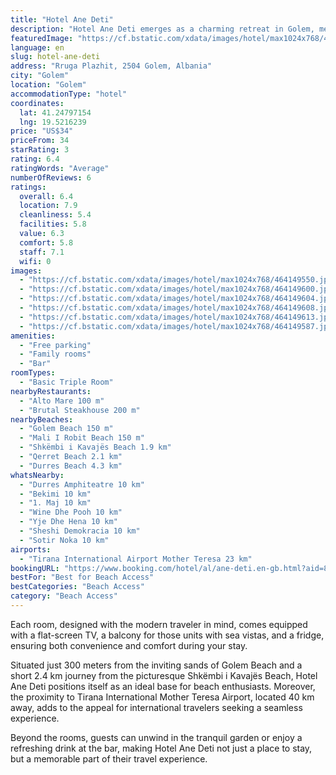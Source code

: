 ```yaml
---
title: "Hotel Ane Deti"
description: "Hotel Ane Deti emerges as a charming retreat in Golem, merely a stone's throw away from the serene Mali I Robit Beach."
featuredImage: "https://cf.bstatic.com/xdata/images/hotel/max1024x768/464149550.jpg?k=cce02282dd03e1b978b7925254e2b57ae5f7d40e7cce78780dd536b71a0edadd&o=&hp=1"
language: en
slug: hotel-ane-deti
address: "Rruga Plazhit, 2504 Golem, Albania"
city: "Golem"
location: "Golem"
accommodationType: "hotel"
coordinates:
  lat: 41.24797154
  lng: 19.5216239
price: "US$34"
priceFrom: 34
starRating: 3
rating: 6.4
ratingWords: "Average"
numberOfReviews: 6
ratings:
  overall: 6.4
  location: 7.9
  cleanliness: 5.4
  facilities: 5.8
  value: 6.3
  comfort: 5.8
  staff: 7.1
  wifi: 0
images:
  - "https://cf.bstatic.com/xdata/images/hotel/max1024x768/464149550.jpg?k=cce02282dd03e1b978b7925254e2b57ae5f7d40e7cce78780dd536b71a0edadd&o=&hp=1"
  - "https://cf.bstatic.com/xdata/images/hotel/max1024x768/464149600.jpg?k=27a526fc589c45482e8350abdc868d019e79b795429046929bc6b6b6d5b74078&o=&hp=1"
  - "https://cf.bstatic.com/xdata/images/hotel/max1024x768/464149604.jpg?k=e5746a413eeabf67cfeb800019be2fdc78224cefd439ef3ed6f6f8dd15faf61c&o=&hp=1"
  - "https://cf.bstatic.com/xdata/images/hotel/max1024x768/464149608.jpg?k=bf2cb1f2fc554e461547404fa6a903ab70f5925c55ffdc71842c22ba95301f70&o=&hp=1"
  - "https://cf.bstatic.com/xdata/images/hotel/max1024x768/464149613.jpg?k=3804cd4eda8b9a026c15ccd597aad77c21a4e3a080a4ea6289b2eeea8a2f9d8b&o=&hp=1"
  - "https://cf.bstatic.com/xdata/images/hotel/max1024x768/464149587.jpg?k=53cb5c8e4a3f2a081c6943d51e345ac8eecee32c9d26509edea7e3bcaef81d60&o=&hp=1"
amenities:
  - "Free parking"
  - "Family rooms"
  - "Bar"
roomTypes:
  - "Basic Triple Room"
nearbyRestaurants:
  - "Alto Mare 100 m"
  - "Brutal Steakhouse 200 m"
nearbyBeaches:
  - "Golem Beach 150 m"
  - "Mali I Robit Beach 150 m"
  - "Shkëmbi i Kavajës Beach 1.9 km"
  - "Qerret Beach 2.1 km"
  - "Durres Beach 4.3 km"
whatsNearby:
  - "Durres Amphiteatre 10 km"
  - "Bekimi 10 km"
  - "1. Maj 10 km"
  - "Wine Dhe Pooh 10 km"
  - "Yje Dhe Hena 10 km"
  - "Sheshi Demokracia 10 km"
  - "Sotir Noka 10 km"
airports:
  - "Tirana International Airport Mother Teresa 23 km"
bookingURL: "https://www.booking.com/hotel/al/ane-deti.en-gb.html?aid=8035640"
bestFor: "Best for Beach Access"
bestCategories: "Beach Access"
category: "Beach Access"
---
```


Each room, designed with the modern traveler in mind, comes equipped with a flat-screen TV, a balcony for those units with sea vistas, and a fridge, ensuring both convenience and comfort during your stay.

Situated just 300 meters from the inviting sands of Golem Beach and a short 2.4 km journey from the picturesque Shkëmbi i Kavajës Beach, Hotel Ane Deti positions itself as an ideal base for beach enthusiasts. Moreover, the proximity to Tirana International Mother Teresa Airport, located 40 km away, adds to the appeal for international travelers seeking a seamless experience.

Beyond the rooms, guests can unwind in the tranquil garden or enjoy a refreshing drink at the bar, making Hotel Ane Deti not just a place to stay, but a memorable part of their travel experience.
